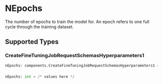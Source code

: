 # NEpochs

The number of epochs to train the model for. An epoch refers to one full cycle
through the training dataset.



## Supported Types

### CreateFineTuningJobRequestSchemasHyperparameters1

```python
nEpochs: components.CreateFineTuningJobRequestSchemasHyperparameters1 = /* values here */
```

### 

```python
nEpochs: int = /* values here */
```

